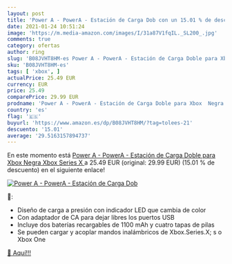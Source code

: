 ```yaml
---
layout: post
title: 'Power A - PowerA - Estación de Carga Dob con un 15.01 % de descuento'
date: 2021-01-24 10:51:24
image: 'https://m.media-amazon.com/images/I/31a87V1fqIL._SL200_.jpg'
comments: true
category: ofertas
author: ring
slug: 'B08JVHT8HM-es Power A - PowerA - Estación de Carga Doble para Xbox Negra...'
sku: 'B08JVHT8HM-es'
tags: [ 'xbox', ]
actualPrice: 25.49 EUR
currency: EUR
price: 25.49
comparePrice: 29.99 EUR
prodname: 'Power A - PowerA - Estación de Carga Doble para Xbox  Negra  Xbox Series X '
country: 'es'
flag: '🇪🇸'
buyurl: 'https://www.amazon.es/dp/B08JVHT8HM/?tag=tolees-21'
descuento: '15.01'
average: '29.5163157894737'
---
```


En este momento está [Power A - PowerA - Estación de Carga Doble para Xbox  Negra  Xbox Series X ](https://www.amazon.es/dp/B08JVHT8HM/?tag=tolees-21) a 25.49 EUR (original: 29.99 EUR) (15.01 %  de descuento) en el siguiente enlace!

[![Power A - PowerA - Estación de Carga Dob](https://m.media-amazon.com/images/I/31a87V1fqIL._SL200_.jpg)](https://www.amazon.es/dp/B08JVHT8HM/?tag=tolees-21)

🔎:

- Diseño de carga a presión con indicador LED que cambia de color
- Con adaptador de CA para dejar libres los puertos USB
- Incluye dos baterías recargables de 1100 mAh y cuatro tapas de pilas
- Se pueden cargar y acoplar mandos inalámbricos de Xbox.Series.X; s o Xbox One

[🛒 Aquí!!!](https://www.amazon.es/dp/B08JVHT8HM/?tag=tolees-21)
